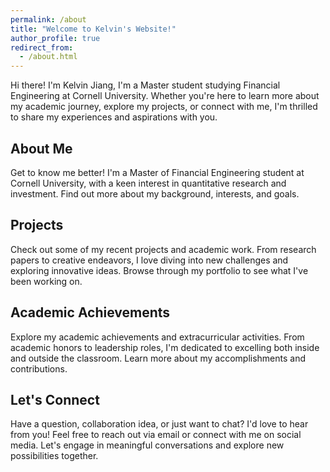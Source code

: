 ```yaml
---
permalink: /about
title: "Welcome to Kelvin's Website!"
author_profile: true
redirect_from: 
  - /about.html
---
```


Hi there! I'm Kelvin Jiang, I'm a Master student studying Financial Engineering at Cornell University. Whether you're here to learn more about my academic journey, explore my projects, or connect with me, I'm thrilled to share my experiences and aspirations with you.

About Me
------
Get to know me better! I'm a Master of Financial Engineering student at Cornell University, with a keen interest in quantitative research and investment. Find out more about my background, interests, and goals.

Projects
------
Check out some of my recent projects and academic work. From research papers to creative endeavors, I love diving into new challenges and exploring innovative ideas. Browse through my portfolio to see what I've been working on.

**Academic Achievements**
------
Explore my academic achievements and extracurricular activities. From academic honors to leadership roles, I'm dedicated to excelling both inside and outside the classroom. Learn more about my accomplishments and contributions.

**Let's Connect**
------
Have a question, collaboration idea, or just want to chat? I'd love to hear from you! Feel free to reach out via email or connect with me on social media. Let's engage in meaningful conversations and explore new possibilities together.

